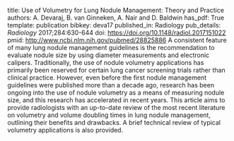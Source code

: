 title: Use of Volumetry for Lung Nodule Management: Theory and Practice
authors: A. Devaraj, B. van Ginneken, A. Nair and D. Baldwin
has_pdf: True
template: publication
bibkey: deva17
published_in: Radiology
pub_details: <i>Radiology</i> 2017;284:630-644
doi: https://doi.org/10.1148/radiol.2017151022
pmid: http://www.ncbi.nlm.nih.gov/pubmed/28825886
A consistent feature of many lung nodule management guidelines is the recommendation to evaluate nodule size by using diameter measurements and electronic calipers. Traditionally, the use of nodule volumetry applications has primarily been reserved for certain lung cancer screening trials rather than clinical practice. However, even before the first nodule management guidelines were published more than a decade ago, research has been ongoing into the use of nodule volumetry as a means of measuring nodule size, and this research has accelerated in recent years. This article aims to provide radiologists with an up-to-date review of the most recent literature on volumetry and volume doubling times in lung nodule management, outlining their benefits and drawbacks. A brief technical review of typical volumetry applications is also provided.

